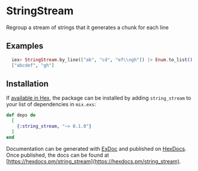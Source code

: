 # StringStream

Regroup a stream of strings that it generates a chunk for each line
## Examples
```elixir
  iex> StringStream.by_line(["ab", "cd", "ef\\ngh"]) |> Enum.to_list()
  ["abcdef", "gh"]
```
    

## Installation

If [available in Hex](https://hex.pm/docs/publish), the package can be installed
by adding `string_stream` to your list of dependencies in `mix.exs`:

```elixir
def deps do
  [
    {:string_stream, "~> 0.1.0"}
  ]
end
```

Documentation can be generated with [ExDoc](https://github.com/elixir-lang/ex_doc)
and published on [HexDocs](https://hexdocs.pm). Once published, the docs can
be found at [https://hexdocs.pm/string_stream](https://hexdocs.pm/string_stream).

